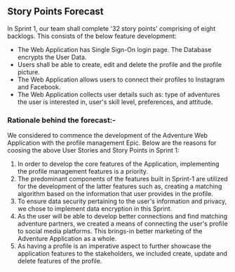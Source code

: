 ## Story Points Forecast

In Sprint 1, our team shall complete '32 story points' comprising of eight backlogs. This consists of the below feature development:

- The Web Application has Single Sign-On login page. The Database encrypts the User Data.
- Users shall be able to create, edit and delete the profile and the profile picture.
- The Web Application allows users to connect their profiles to Instagram and Facebook.
- The Web Application collects user details such as: type of adventures the user is interested in, user's skill level, preferences, and attitude.

### Rationale behind the forecast:-
We considered to commence the development of the Adventure Web Application with the profile management Epic. Below are the reasons for coosing the above User Stories and Story Points in Sprint 1:
1. In order to develop the core features of the Application, implementing the profile management features is a priority.
2. The predominant components of the features built in Sprint-1 are utilized for the development of the latter features such as, creating a matching algorithm based on the information that user provides in the profile.
3. To ensure data security pertaining to the user's information and privacy, we chose to implement data encryption in this Sprint.
4. As the user will be able to develop better connections and find matching adventure partners, we created a means of connecting the user's profile to social media platforms. This brings-in better marketing of the Adventure Application as a whole.
5. As having a profile is an imperative aspect to further showcase the application features to the stakeholders, we included create, update and delete features of the profile.
